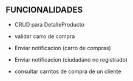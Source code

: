 ## FUNCIONALIDADES

- CRUD para DetalleProducto

- validar carro de compra
- Enviar notificacion (carro de compras)
- Enviar notificacion (ciudadano no registrado)
- consultar carritos de compra de un cliente